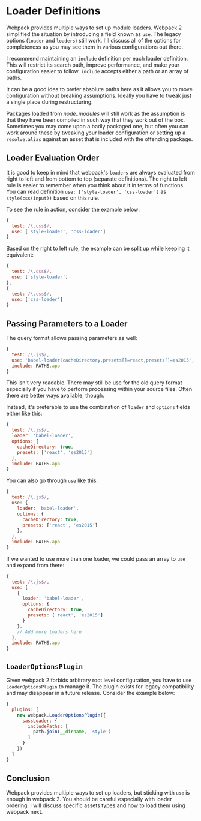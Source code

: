 # Loader Definitions

Webpack provides multiple ways to set up module loaders. Webpack 2 simplified the situation by introducing a field known as `use`. The legacy options (`loader` and `loaders`) still work. I'll discuss all of the options for completeness as you may see them in various configurations out there.

I recommend maintaining an `include` definition per each loader definition. This will restrict its search path, improve performance, and make your configuration easier to follow. `include` accepts either a path or an array of paths.

It can be a good idea to prefer absolute paths here as it allows you to move configuration without breaking assumptions. Ideally you have to tweak just a single place during restructuring.

Packages loaded from *node_modules* will still work as the assumption is that they have been compiled in such way that they work out of the box. Sometimes you may come upon a badly packaged one, but often you can work around these by tweaking your loader configuration or setting up a `resolve.alias` against an asset that is included with the offending package.

## Loader Evaluation Order

It is good to keep in mind that webpack's `loaders` are always evaluated from right to left and from bottom to top (separate definitions). The right to left rule is easier to remember when you think about it in terms of functions. You can read definition `use: ['style-loader', 'css-loader']` as `style(css(input))` based on this rule.

To see the rule in action, consider the example below:

```javascript
{
  test: /\.css$/,
  use: ['style-loader', 'css-loader']
}
```

Based on the right to left rule, the example can be split up while keeping it equivalent:

```javascript
{
  test: /\.css$/,
  use: ['style-loader']
},
{
  test: /\.css$/,
  use: ['css-loader']
}
```

## Passing Parameters to a Loader

The query format allows passing parameters as well:

```javascript
{
  test: /\.js$/,
  use: 'babel-loader?cacheDirectory,presets[]=react,presets[]=es2015',
  include: PATHS.app
}
```

This isn't very readable. There may still be use for the old query format especially if you have to perform processing within your source files. Often there are better ways available, though.

Instead, it's preferable to use the combination of `loader` and `options` fields either like this:

```javascript
{
  test: /\.js$/,
  loader: 'babel-loader',
  options: {
    cacheDirectory: true,
    presets: ['react', 'es2015']
  },
  include: PATHS.app
}
```

You can also go through `use` like this:

```javascript
{
  test: /\.js$/,
  use: {
    loader: 'babel-loader',
    options: {
      cacheDirectory: true,
      presets: ['react', 'es2015']
    },
  },
  include: PATHS.app
}
```

If we wanted to use more than one loader, we could pass an array to `use` and expand from there:

```javascript
{
  test: /\.js$/,
  use: [
    {
      loader: 'babel-loader',
      options: {
        cacheDirectory: true,
        presets: ['react', 'es2015']
      }
    },
    // Add more loaders here
  ],
  include: PATHS.app
}
```

## `LoaderOptionsPlugin`

Given webpack 2 forbids arbitrary root level configuration, you have to use `LoaderOptionsPlugin` to manage it. The plugin exists for legacy compatibility and may disappear in a future release. Consider the example below:

```javascript
{
  plugins: [
    new webpack.LoaderOptionsPlugin({
      sassLoader: {
        includePaths: [
          path.join(__dirname, 'style')
        ]
      }
    })
  ]
}
```

## Conclusion

Webpack provides multiple ways to set up loaders, but sticking with `use` is enough in webpack 2. You should be careful especially with loader ordering. I will discuss specific assets types and how to load them using webpack next.
